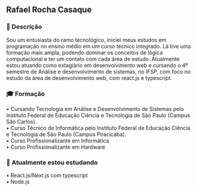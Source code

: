 <h2> Rafael Rocha Casaque </h2>

<h3> 💬 Descrição </h3>

Sou um entusiasta do ramo tecnológico, iniciei meus estudos em programação no ensino médio em um curso técnico integrado. Lá tive uma formação mais ampla, podendo dominar os conceitos de lógica computacional e ter um contato com cada área de estudo. Atualmente estou atuando como estagiário em desenvolvimento web e cursando o 4º semestre de Análise e desenvolvimento de sistemas, no IFSP, com foco no estudo da área de desenvolvimento web, com react.js e typescript.

<h3>🎓 Formação </h3> 
• Cursando Tecnologia em Análise e Desenvolvimento de Sistemas pelo Instituto Federal de Educação Ciência e Tecnologia de São Paulo (Campus São Carlos).
<br>
• Curso Técnico de Informática pelo Instituto Federal de Educação Ciência e Tecnologia de São Paulo (Campus Piracicaba).
<br>
• Curso Profissionalizante em Informática 
<br>
• Curso Profissionalizante em Hardware

<h3> 🌱 Atualmente estou estudando </h3>

• React.js/Next.js com typescript 
<br>
• Node.js






<!--
**Rafael-Casaque/Rafael-Casaque** is a ✨ _special_ ✨ repository because its `README.md` (this file) appears on your GitHub profile.

Here are some ideas to get you started:

- 🔭 I’m currently working on ...
- 🌱 I’m currently learning ...
- 👯 I’m looking to collaborate on ...
- 🤔 I’m looking for help with ...
- 💬 Ask me about ...
- 📫 How to reach me: ...
- 😄 Pronouns: ...
- ⚡ Fun fact: ...
-->
